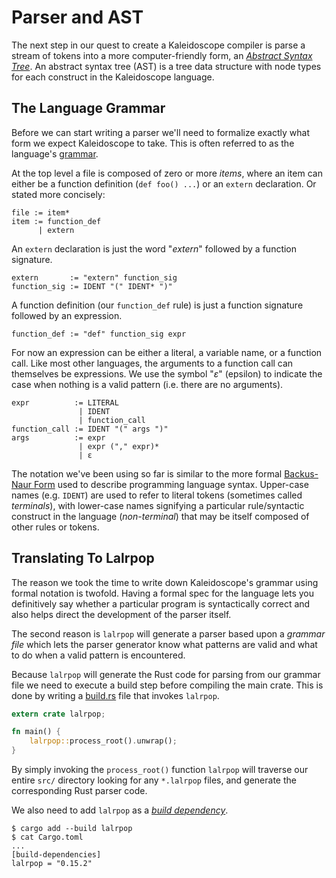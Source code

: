 # Parser and AST

The next step in our quest to create a Kaleidoscope compiler is parse a stream
of tokens into a more computer-friendly form, an [*Abstract Syntax Tree*][ast].
An abstract syntax tree (AST) is a tree data structure with node types for each
construct in the Kaleidoscope language.

## The Language Grammar

Before we can start writing a parser we'll need to formalize exactly what form
we expect Kaleidoscope to take. This is often referred to as the language's
[grammar].

At the top level a file is composed of zero or more *items*, where an item can
either be a function definition (`def foo() ...`) or an `extern` declaration.
Or stated more concisely:

```text
file := item*
item := function_def
      | extern
```

An `extern` declaration is just the word "*extern*" followed by a function 
signature.

```text
extern       := "extern" function_sig
function_sig := IDENT "(" IDENT* ")"
```

A function definition (our `function_def` rule) is just a function signature 
followed by an expression.

```text
function_def := "def" function_sig expr
```

For now an expression can be either a literal, a variable name, or a function
call. Like most other languages, the arguments to a function call can themselves
be expressions. We use the symbol "*ε*" (epsilon) to indicate the case when
nothing is a valid pattern (i.e. there are no arguments).

```text
expr          := LITERAL
               | IDENT
               | function_call
function_call := IDENT "(" args ")"
args          := expr
               | expr ("," expr)*
               | ε
```

The notation we've been using so far is similar to the more formal 
[Backus-Naur Form][bnf] used to describe programming language syntax. Upper-case
names (e.g. `IDENT`) are used to refer to literal tokens (sometimes called 
*terminals*), with lower-case names signifying a particular rule/syntactic 
construct in the language (*non-terminal*) that may be itself composed of other
rules or tokens.

## Translating To Lalrpop

The reason we took the time to write down Kaleidoscope's grammar using formal
notation is twofold. Having a formal spec for the language lets you definitively
say whether a particular program is syntactically correct and also helps direct
the development of the parser itself.

The second reason is `lalrpop` will generate a parser based upon a *grammar file*
which lets the parser generator know what patterns are valid and what to do when
a valid pattern is encountered.

Because `lalrpop` will generate the Rust code for parsing from our grammar file
we need to execute a build step before compiling the main crate. This is done
by writing a [build.rs] file that invokes `lalrpop`.

```rust
extern crate lalrpop;

fn main() {
    lalrpop::process_root().unwrap();
}
```

By simply invoking the `process_root()` function `lalrpop` will traverse our
entire `src/` directory looking for any `*.lalrpop` files, and generate the 
corresponding Rust parser code.

We also need to add `lalrpop` as a [*build dependency*][build].

```console
$ cargo add --build lalrpop
$ cat Cargo.toml
...
[build-dependencies]
lalrpop = "0.15.2"
```

[ast]: https://en.wikipedia.org/wiki/Abstract_syntax_tree
[grammar]: https://en.wikibooks.org/wiki/Introduction_to_Programming_Languages/Grammars
[bnf]: https://en.wikipedia.org/wiki/Backus%E2%80%93Naur_form
[build.rs]: https://doc.rust-lang.org/cargo/reference/build-scripts.html
[build]: https://doc.rust-lang.org/cargo/reference/specifying-dependencies.html#build-dependencies